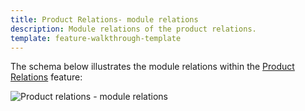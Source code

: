```yaml
---
title: Product Relations- module relations
description: Module relations of the product relations.
template: feature-walkthrough-template
---
```


The schema below illustrates the module relations within the [Product Relations](/docs/scos/user/features/{{page.version}}/product-relations-feature-overview.html) feature:

![Product relations - module relations](https://spryker.s3.eu-central-1.amazonaws.com/docs/Features/Product+Management/Product+Relations/Product+Relations+Feature+Overview/202006.0/product-relations-module-relations.png)

